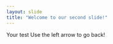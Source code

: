 ```yaml
--- 
layout: slide
title: "Welcome to our second slide!"
---
```

Your test
Use the left arrow to go back!
